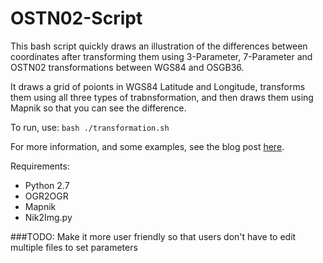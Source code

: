 # OSTN02-Script

This bash script quickly draws an illustration of the differences between coordinates after transforming them using 3-Parameter, 7-Parameter and OSTN02 transformations between WGS84 and OSGB36.

It draws a grid of poionts in WGS84 Latitude and Longitude, transforms them using all three types of trabnsformation, and then draws them using Mapnik so that you can see the difference.

To run, use:
`bash ./transformation.sh`

For more information, and some examples, see the blog post [here](https://geographicalinformation.science/2015/11/09/transforming-between-osgb36-and-wgs84-using-ostn02/).

Requirements:
* Python 2.7
* OGR2OGR
* Mapnik
* Nik2Img.py

###TODO:
Make it more user friendly so that users don't have to edit multiple files to set parameters
